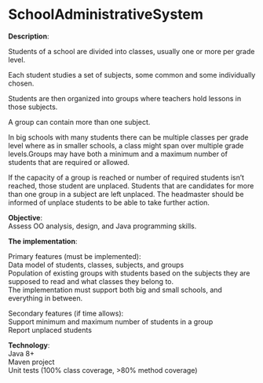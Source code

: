 # SchoolAdministrativeSystem

<b>Description</b>:

Students of a school are divided into classes, usually one or more per grade level.

Each student studies a set of subjects, some common and some individually chosen. 

Students are then organized into groups where teachers hold lessons in those subjects. 

A group can contain more than one subject. 

In big schools with many students there can be multiple classes per grade level where as in smaller schools, 
a class might span over multiple grade levels.Groups may have both a minimum and a maximum number of students
that are required or allowed. 

If the capacity of a group is reached or number of required students isn’t reached, those student are unplaced.
Students that are candidates for more than one group in a subject are left unplaced. The headmaster should be informed of
unplace students to be able to take further action. 


<b>Objective</b>:
<br>
Assess OO analysis, design, and Java programming skills. 


<b>The implementation</b>:
<p>
Primary features (must be implemented):
<br>
Data model of students, classes, subjects, and groups
<br>
Population of existing groups with students based on the subjects they are supposed to read and what classes they belong to. 
<br>
The implementation must support both big and small schools, and everything in between. 
<p>
Secondary features (if time allows):
<br>
Support minimum and maximum number of students in a group
<br>
Report unplaced students


<b>Technology</b>:<br>
Java 8+
<br>
Maven project<br>
Unit tests (100% class coverage, >80% method coverage)

